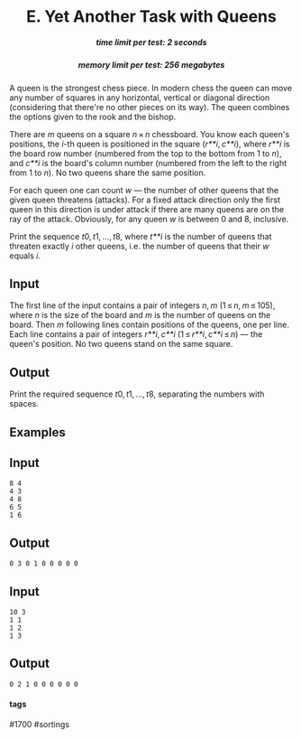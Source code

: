 <h1 style='text-align: center;'> E. Yet Another Task with Queens</h1>

<h5 style='text-align: center;'>time limit per test: 2 seconds</h5>
<h5 style='text-align: center;'>memory limit per test: 256 megabytes</h5>

A queen is the strongest chess piece. In modern chess the queen can move any number of squares in any horizontal, vertical or diagonal direction (considering that there're no other pieces on its way). The queen combines the options given to the rook and the bishop.

There are *m* queens on a square *n* × *n* chessboard. You know each queen's positions, the *i*-th queen is positioned in the square (*r**i*, *c**i*), where *r**i* is the board row number (numbered from the top to the bottom from 1 to *n*), and *c**i* is the board's column number (numbered from the left to the right from 1 to *n*). No two queens share the same position.

For each queen one can count *w* — the number of other queens that the given queen threatens (attacks). For a fixed attack direction only the first queen in this direction is under attack if there are many queens are on the ray of the attack. Obviously, for any queen *w* is between 0 and 8, inclusive.

Print the sequence *t*0, *t*1, ..., *t*8, where *t**i* is the number of queens that threaten exactly *i* other queens, i.e. the number of queens that their *w* equals *i*.

## Input

The first line of the input contains a pair of integers *n*, *m* (1 ≤ *n*, *m* ≤ 105), where *n* is the size of the board and *m* is the number of queens on the board. Then *m* following lines contain positions of the queens, one per line. Each line contains a pair of integers *r**i*, *c**i* (1 ≤ *r**i*, *c**i* ≤ *n*) — the queen's position. No two queens stand on the same square.

## Output

Print the required sequence *t*0, *t*1, ..., *t*8, separating the numbers with spaces.

## Examples

## Input


```
8 4  
4 3  
4 8  
6 5  
1 6  

```
## Output


```
0 3 0 1 0 0 0 0 0 
```
## Input


```
10 3  
1 1  
1 2  
1 3  

```
## Output


```
0 2 1 0 0 0 0 0 0 
```


#### tags 

#1700 #sortings 